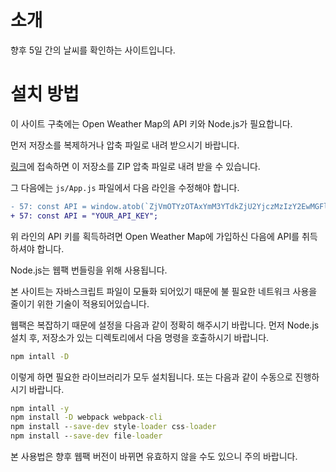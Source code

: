 # 소개
향후 5일 간의 날씨를 확인하는 사이트입니다. 

# 설치 방법
이 사이트 구축에는 Open Weather Map의 API 키와 Node.js가 필요합니다. 

먼저 저장소를 복제하거나 압축 파일로 내려 받으시기 바랍니다.

<a href="https://minhaskamal.github.io/DownGit/#/home?url=https://github.com/biud436/biud436.github.com/tree/master/weather">링크</a>에 접속하면 이 저장소를 ZIP 압축 파일로 내려 받을 수 있습니다.

그 다음에는 ```js/App.js``` 파일에서 다음 라인을 수정해야 합니다.

```diff
- 57: const API = window.atob(`ZjVmOTYzOTAxYmM3YTdkZjU2YjczMzIzY2EwMGFlNDc=`);
+ 57: const API = "YOUR_API_KEY";
```

위 라인의 API 키를 획득하려면 Open Weather Map에 가입하신 다음에 API를 취득하셔야 합니다.

Node.js는 웹팩 번들링을 위해 사용됩니다.

본 사이트는 자바스크립트 파일이 모듈화 되어있기 때문에 불 필요한 네트워크 사용을 줄이기 위한 기술이 적용되어있습니다.

웹팩은 복잡하기 때문에 설정을 다음과 같이 정확히 해주시기 바랍니다. 먼저 Node.js 설치 후, 저장소가 있는 디렉토리에서 다음 명령을 호출하시기 바랍니다.

```bat
npm intall -D
```

이렇게 하면 필요한 라이브러리가 모두 설치됩니다. 또는 다음과 같이 수동으로 진행하시기 바랍니다.

```bat
npm intall -y
npm install -D webpack webpack-cli
npm install --save-dev style-loader css-loader
npm install --save-dev file-loader
```

본 사용법은 향후 웹팩 버전이 바뀌면 유효하지 않을 수도 있으니 주의 바랍니다.